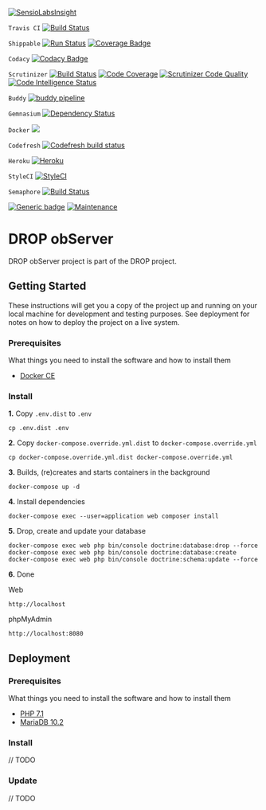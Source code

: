 [![SensioLabsInsight](https://insight.sensiolabs.com/projects/46356d02-f97a-4f9c-80d2-634380693915/big.png)](https://insight.sensiolabs.com/projects/46356d02-f97a-4f9c-80d2-634380693915)

`Travis CI`
[![Build Status](https://travis-ci.org/Darkmira/drop-observer.svg?branch=develop)](https://travis-ci.org/Darkmira/drop-observer)

`Shippable`
[![Run Status](https://api.shippable.com/projects/5aca871fcb68540600e1736d/badge?branch=develop)](https://app.shippable.com/github/Darkmira/drop-observer)
[![Coverage Badge](https://api.shippable.com/projects/5aca871fcb68540600e1736d/coverageBadge?branch=develop)](https://app.shippable.com/github/Darkmira/drop-observer) 

`Codacy`
[![Codacy Badge](https://api.codacy.com/project/badge/Coverage/3ce7e103844f4d59b7467946f8c83f9b)](https://www.codacy.com/app/cvilleger/drop-observer?utm_source=github.com&utm_medium=referral&utm_content=Darkmira/drop-observer&utm_campaign=Badge_Coverage)

`Scrutinizer`
[![Build Status](https://scrutinizer-ci.com/g/Darkmira/drop-observer/badges/build.png?b=develop)](https://scrutinizer-ci.com/g/Darkmira/drop-observer/build-status/develop)
[![Code Coverage](https://scrutinizer-ci.com/g/Darkmira/drop-observer/badges/coverage.png?b=develop)](https://scrutinizer-ci.com/g/Darkmira/drop-observer/?branch=develop)
[![Scrutinizer Code Quality](https://scrutinizer-ci.com/g/Darkmira/drop-observer/badges/quality-score.png?b=develop)](https://scrutinizer-ci.com/g/Darkmira/drop-observer/?branch=develop)
[![Code Intelligence Status](https://scrutinizer-ci.com/g/Darkmira/drop-observer/badges/code-intelligence.svg?b=develop)](https://scrutinizer-ci.com/code-intelligence)

`Buddy`
[![buddy pipeline](https://app.buddy.works/villegerc/drop-observer/pipelines/pipeline/134904/badge.svg?token=4c0be1ced16e6dd0a7ede5fdd3d51b08464905c0372ddfac2d5cc54e8f7e80fb "buddy pipeline")](https://app.buddy.works/villegerc/drop-observer/pipelines/pipeline/134904)

`Gemnasium`
[![Dependency Status](https://beta.gemnasium.com/badges/github.com/Darkmira/drop-observer.svg)](https://beta.gemnasium.com/projects/github.com/Darkmira/drop-observer)

`Docker`
[![](https://images.microbadger.com/badges/image/cvilleger/drop-observer.svg)](https://microbadger.com/images/cvilleger/drop-observer)

`Codefresh`
[![Codefresh build status]( https://g.codefresh.io/api/badges/build?repoOwner=Darkmira&repoName=drop-observer&branch=develop&pipelineName=drop-observer&accountName=cvilleger&type=cf-2)]( https://g.codefresh.io/repositories/Darkmira/drop-observer/builds?filter=trigger:build;branch:develop;service:5ae7046a1042630001422a1b~drop-observer)

`Heroku`
[![Heroku](https://heroku-badge.herokuapp.com/?app=drop-observer&style=flat&svg=1)](https://drop-observer.herokuapp.com/)

`StyleCI`
[![StyleCI](https://styleci.io/repos/95036291/shield?branch=develop)](https://styleci.io/repos/95036291)

`Semaphore`
[![Build Status](https://semaphoreci.com/api/v1/cvilleger/drop-observer/branches/develop/badge.svg)](https://semaphoreci.com/cvilleger/drop-observer)

[![Generic badge](https://img.shields.io/badge/Powered%20by-Love-red.svg)](https://www.darkmira.fr/)
[![Maintenance](https://img.shields.io/badge/Maintained%3F-yes-green.svg)](https://github.com/Darkmira/drop-observer/pulse/monthly)

# DROP obServer 
DROP obServer project is part of the DROP project.

## Getting Started

These instructions will get you a copy of the project up and running on your local machine for development and testing purposes. See deployment for notes on how to deploy the project on a live system.

### Prerequisites

What things you need to install the software and how to install them

- [Docker CE](https://www.docker.com/community-edition)

### Install

**1.** Copy `.env.dist` to `.env`

```
cp .env.dist .env
```

**2.** Copy `docker-compose.override.yml.dist` to `docker-compose.override.yml`

```
cp docker-compose.override.yml.dist docker-compose.override.yml
```

**3.** Builds, (re)creates and starts containers in the background

```
docker-compose up -d
```

**4.** Install dependencies

```
docker-compose exec --user=application web composer install
```

**5.** Drop, create and update your database

```
docker-compose exec web php bin/console doctrine:database:drop --force
docker-compose exec web php bin/console doctrine:database:create
docker-compose exec web php bin/console doctrine:schema:update --force
```

**6.** Done

Web
```
http://localhost
```

phpMyAdmin
```
http://localhost:8080
```

## Deployment

### Prerequisites

What things you need to install the software and how to install them

- [PHP 7.1](http://php.net/downloads.php)
- [MariaDB 10.2](https://mariadb.org/download/)

### Install

// TODO

### Update

// TODO
